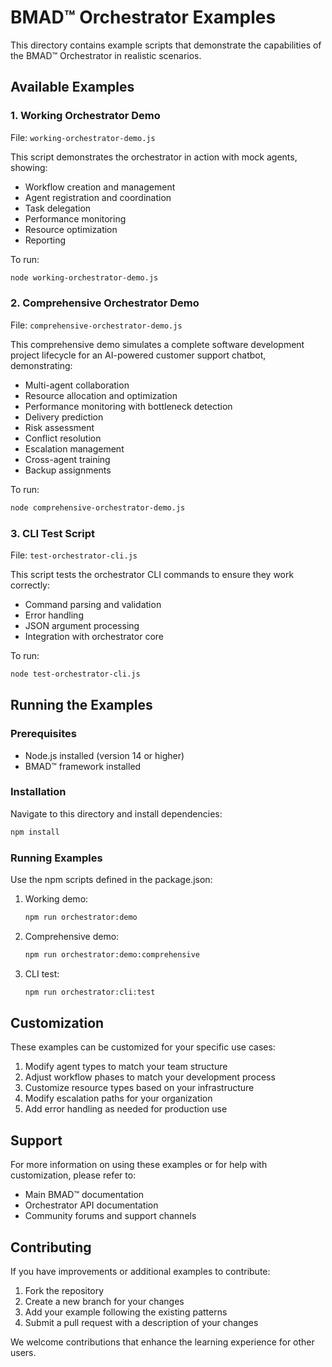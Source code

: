 # BMAD™ Orchestrator Examples

This directory contains example scripts that demonstrate the capabilities of the BMAD™ Orchestrator in realistic scenarios.

## Available Examples

### 1. Working Orchestrator Demo
File: `working-orchestrator-demo.js`

This script demonstrates the orchestrator in action with mock agents, showing:
- Workflow creation and management
- Agent registration and coordination
- Task delegation
- Performance monitoring
- Resource optimization
- Reporting

To run:
```bash
node working-orchestrator-demo.js
```

### 2. Comprehensive Orchestrator Demo
File: `comprehensive-orchestrator-demo.js`

This comprehensive demo simulates a complete software development project lifecycle for an AI-powered customer support chatbot, demonstrating:
- Multi-agent collaboration
- Resource allocation and optimization
- Performance monitoring with bottleneck detection
- Delivery prediction
- Risk assessment
- Conflict resolution
- Escalation management
- Cross-agent training
- Backup assignments

To run:
```bash
node comprehensive-orchestrator-demo.js
```

### 3. CLI Test Script
File: `test-orchestrator-cli.js`

This script tests the orchestrator CLI commands to ensure they work correctly:
- Command parsing and validation
- Error handling
- JSON argument processing
- Integration with orchestrator core

To run:
```bash
node test-orchestrator-cli.js
```

## Running the Examples

### Prerequisites
- Node.js installed (version 14 or higher)
- BMAD™ framework installed

### Installation
Navigate to this directory and install dependencies:
```bash
npm install
```

### Running Examples
Use the npm scripts defined in the package.json:

1. Working demo:
   ```bash
   npm run orchestrator:demo
   ```

2. Comprehensive demo:
   ```bash
   npm run orchestrator:demo:comprehensive
   ```

3. CLI test:
   ```bash
   npm run orchestrator:cli:test
   ```

## Customization

These examples can be customized for your specific use cases:

1. Modify agent types to match your team structure
2. Adjust workflow phases to match your development process
3. Customize resource types based on your infrastructure
4. Modify escalation paths for your organization
5. Add error handling as needed for production use

## Support

For more information on using these examples or for help with customization, please refer to:
- Main BMAD™ documentation
- Orchestrator API documentation
- Community forums and support channels

## Contributing

If you have improvements or additional examples to contribute:
1. Fork the repository
2. Create a new branch for your changes
3. Add your example following the existing patterns
4. Submit a pull request with a description of your changes

We welcome contributions that enhance the learning experience for other users.